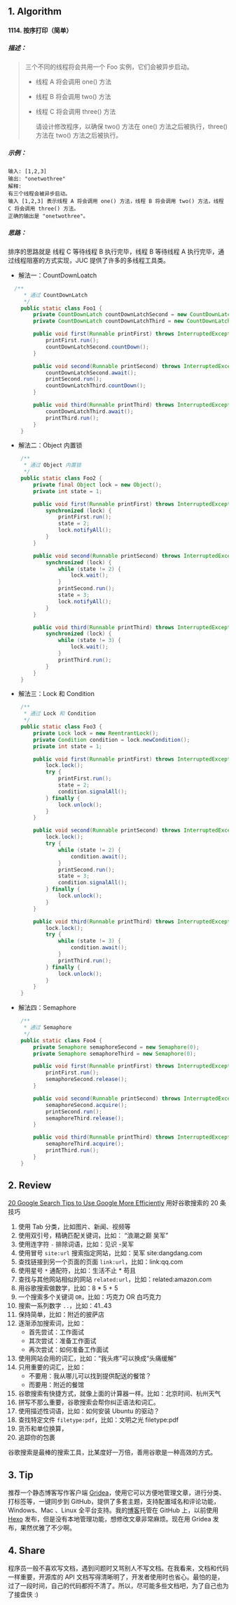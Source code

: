 ## 1. Algorithm

#### 1114. 按序打印（简单）

##### 描述：

> 三个不同的线程将会共用一个 Foo 实例，它们会被异步启动。
>   * 线程 A 将会调用 one() 方法
>
>   * 线程 B 将会调用 two() 方法
>
>   * 线程 C 将会调用 three() 方法
>    
>     请设计修改程序，以确保 two() 方法在 one() 方法之后被执行，three() 方法在 two() 方法之后被执行。

##### 示例：

```
输入: [1,2,3]
输出: "onetwothree"
解释: 
有三个线程会被异步启动。
输入 [1,2,3] 表示线程 A 将会调用 one() 方法，线程 B 将会调用 two() 方法，线程 C 将会调用 three() 方法。
正确的输出是 "onetwothree"。
```

##### 思路：

排序的思路就是 线程 C 等待线程 B 执行完毕，线程 B 等待线程 A 执行完毕，通过线程阻塞的方式实现，JUC 提供了许多的多线程工具类。

- 解法一：CountDownLoatch

```java
  /**
     * 通过 CountDownLatch
     */
    public static class Foo1 {
        private CountDownLatch countDownLatchSecond = new CountDownLatch(1);
        private CountDownLatch countDownLatchThird = new CountDownLatch(1);

        public void first(Runnable printFirst) throws InterruptedException {
            printFirst.run();
            countDownLatchSecond.countDown();
        }

        public void second(Runnable printSecond) throws InterruptedException {
            countDownLatchSecond.await();
            printSecond.run();
            countDownLatchThird.countDown();
        }

        public void third(Runnable printThird) throws InterruptedException {
            countDownLatchThird.await();
            printThird.run();
        }
    }
```
- 解法二：Object 内置锁

```java
    /**
     * 通过 Object 内置锁
     */
    public static class Foo2 {
        private final Object lock = new Object();
        private int state = 1;

        public void first(Runnable printFirst) throws InterruptedException {
            synchronized (lock) {
                printFirst.run();
                state = 2;
                lock.notifyAll();
            }
        }

        public void second(Runnable printSecond) throws InterruptedException {
            synchronized (lock) {
                while (state != 2) {
                    lock.wait();
                }
                printSecond.run();
                state = 3;
                lock.notifyAll();
            }
        }

        public void third(Runnable printThird) throws InterruptedException {
            synchronized (lock) {
                while (state != 3) {
                    lock.wait();
                }
                printThird.run();
            }
        }
    }
```

- 解法三：Lock 和 Condition

```java
    /**
     * 通过 Lock 和 Condition
     */
    public static class Foo3 {
        private Lock lock = new ReentrantLock();
        private Condition condition = lock.newCondition();
        private int state = 1;

        public void first(Runnable printFirst) throws InterruptedException {
            lock.lock();
            try {
                printFirst.run();
                state = 2;
                condition.signalAll();
            } finally {
                lock.unlock();
            }
        }

        public void second(Runnable printSecond) throws InterruptedException {
            lock.lock();
            try {
                while (state != 2) {
                    condition.await();
                }
                printSecond.run();
                state = 3;
                condition.signalAll();
            } finally {
                lock.unlock();
            }
        }

        public void third(Runnable printThird) throws InterruptedException {
            lock.lock();
            try {
                while (state != 3) {
                    condition.await();
                }
                printThird.run();
            } finally {
                lock.unlock();
            }
        }
    }
```

- 解法四：Semaphore

```java
    /**
     * 通过 Semaphore
     */
    public static class Foo4 {
        private Semaphore semaphoreSecond = new Semaphore(0);
        private Semaphore semaphoreThird = new Semaphore(0);

        public void first(Runnable printFirst) throws InterruptedException {
            printFirst.run();
            semaphoreSecond.release();
        }

        public void second(Runnable printSecond) throws InterruptedException {
            semaphoreSecond.acquire();
            printSecond.run();
            semaphoreThird.release();
        }

        public void third(Runnable printThird) throws InterruptedException {
            semaphoreThird.acquire();
            printThird.run();
        }
    }
```

## 2. Review

[20 Google Search Tips to Use Google More Efficiently](https://www.lifehack.org/articles/technology/20-tips-use-google-search-efficiently.html) 用好谷歌搜索的 20 条技巧

1. 使用 Tab 分类，比如图片、新闻、视频等
2. 使用双引号，精确匹配关键词，比如： “浪潮之巅 吴军”
3. 使用连字符 `-` 排除词语，比如：见识 -吴军
4. 使用冒号 `site:url` 搜索指定网站，比如：吴军 site:dangdang.com
5. 查找链接到另一个页面的页面 `link:url`，比如：link:qq.com
6. 使用星号 `*` 通配符，比如：生活不止 * 苟且
7. 查找与其他网站相似的网站 `related:url`，比如：related:amazon.com
8. 用谷歌搜索做数学，比如：8 * 5 + 5
9. 一个搜索多个关键词 `OR`，比如：巧克力 OR 白巧克力
10. 搜索一系列数字 `..`，比如：41..43
11. 保持简单，比如：附近的披萨店
12. 逐渐添加搜索词，比如：
    - 首先尝试：工作面试
    - 其次尝试：准备工作面试
    - 再次尝试：如何准备工作面试
13. 使用网站会用的词汇，比如：“我头疼”可以换成“头痛缓解”
14. 只用重要的词汇，比如：
    - 不要用：我从哪儿可以找到提供配送的餐馆？
    - 而要用：附近的餐馆
15. 谷歌搜索有快捷方式，就像上面的计算器一样。比如：北京时间、杭州天气
16. 拼写不那么重要，谷歌搜索会帮你纠正语法和词汇。
17. 使用描述性词语，比如：如何安装 Ubuntu 的驱动？
18. 查找特定文件 `filetype:pdf`，比如：文明之光 filetype:pdf
19. 货币和单位换算，
20. 追踪你的包裹

谷歌搜索是最棒的搜索工具，比某度好一万倍，善用谷歌是一种高效的方式。

## 3. Tip

推荐一个静态博客写作客户端 [Gridea](https://github.com/getgridea/gridea)，使用它可以方便地管理文章，进行分类、打标签等，一键同步到 GitHub，提供了多套主题，支持配置域名和评论功能，Windows、Mac 、Linux 全平台支持。我的[博客](https://isuperqiang.cn/)托管在 GitHub 上，以前使用 [Hexo](https://hexo.io/zh-cn/) 发布，但是没有本地管理功能，想修改文章非常麻烦。现在用 Gridea 发布，果然优雅了不少啊。

## 4. Share

程序员一般不喜欢写文档，遇到问题时又骂别人不写文档。在我看来，文档和代码一样重要，开源库的 API 文档写得清晰明了，开发者使用时也省心。最怕的是，过了一段时间，自己的代码都捋不清了。所以，尽可能多些文档吧，为了自己也为了接盘侠 :)
